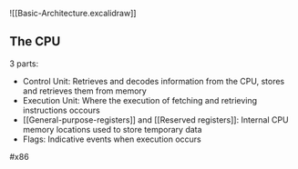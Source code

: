 ![[Basic-Architecture.excalidraw]]

## The CPU
3 parts:
- Control Unit: Retrieves and decodes information from the CPU, stores and retrieves them from memory
- Execution Unit: Where the execution of fetching and retrieving instructions occours
- [[General-purpose-registers]] and [[Reserved registers]]: Internal CPU memory locations used to store temporary data
- Flags: Indicative events when execution occurs

#x86 